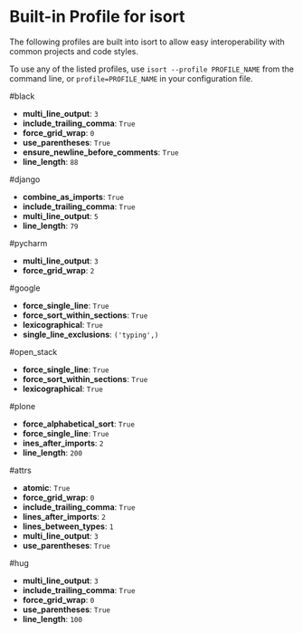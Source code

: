 Built-in Profile for isort
========

The following profiles are built into isort to allow easy interoperability with
common projects and code styles.

To use any of the listed profiles, use `isort --profile PROFILE_NAME` from the command line, or `profile=PROFILE_NAME` in your configuration file.


#black


 - **multi_line_output**: `3`
 - **include_trailing_comma**: `True`
 - **force_grid_wrap**: `0`
 - **use_parentheses**: `True`
 - **ensure_newline_before_comments**: `True`
 - **line_length**: `88`

#django


 - **combine_as_imports**: `True`
 - **include_trailing_comma**: `True`
 - **multi_line_output**: `5`
 - **line_length**: `79`

#pycharm


 - **multi_line_output**: `3`
 - **force_grid_wrap**: `2`

#google


 - **force_single_line**: `True`
 - **force_sort_within_sections**: `True`
 - **lexicographical**: `True`
 - **single_line_exclusions**: `('typing',)`

#open_stack


 - **force_single_line**: `True`
 - **force_sort_within_sections**: `True`
 - **lexicographical**: `True`

#plone


 - **force_alphabetical_sort**: `True`
 - **force_single_line**: `True`
 - **ines_after_imports**: `2`
 - **line_length**: `200`

#attrs


 - **atomic**: `True`
 - **force_grid_wrap**: `0`
 - **include_trailing_comma**: `True`
 - **lines_after_imports**: `2`
 - **lines_between_types**: `1`
 - **multi_line_output**: `3`
 - **use_parentheses**: `True`

#hug


 - **multi_line_output**: `3`
 - **include_trailing_comma**: `True`
 - **force_grid_wrap**: `0`
 - **use_parentheses**: `True`
 - **line_length**: `100`
